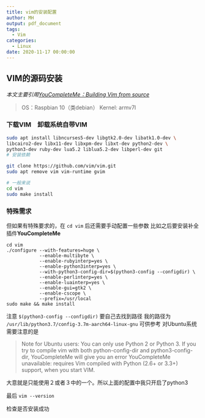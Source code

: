 ```yaml
---
title: vim的安装配置
author: MH
output: pdf_document
tags:
  - Vim
categories:
  - Linux
date: 2020-11-17 00:00:00
---
```


## VIM的源码安装

*本文主要引用[YouCompleteMe：Building Vim from source](https://github.com/ycm-core/YouCompleteMe/wiki/Building-Vim-from-source)*

> OS：Raspbian 10（类debian） Kernel: armv7l

### 下载VIM　卸载系统自带VIM

```bash
sudo apt install libncurses5-dev libgtk2.0-dev libatk1.0-dev \
libcairo2-dev libx11-dev libxpm-dev libxt-dev python2-dev \
python3-dev ruby-dev lua5.2 liblua5.2-dev libperl-dev git
# 安装依赖

git clone https://github.com/vim/vim.git
sudo apt remove vim vim-runtime gvim

# 一般来说
cd vim
sudo make install
```

### 特殊需求

但如果有特殊要求的，在 `cd vim` 后还需要手动配置一些参数
比如之后要安装补全插件**YouCompleteMe**

``` shell
cd vim
./configure --with-features=huge \
            --enable-multibyte \
            --enable-rubyinterp=yes \
            --enable-python3interp=yes \
            --with-python3-config-dir=$(python3-config --configdir) \
            --enable-perlinterp=yes \
            --enable-luainterp=yes \
            --enable-gui=gtk2 \
            --enable-cscope \
            --prefix=/usr/local
sudo make && make install
```

注意 `$(python3-config --configdir)` 要自己去找到路径
我的路径为 `/usr/lib/python3.7/config-3.7m-aarch64-linux-gnu` 可供参考
对Ubuntu系统需要注意的是

> Note for Ubuntu users: You can only use Python 2 or Python 3. If you try to compile vim with both python-config-dir and python3-config-dir, YouCompleteMe will give you an error YouCompleteMe unavailable: requires Vim compiled with Python (2.6+ or 3.3+) support, when you start VIM.

大意就是只能使用２或者３中的一个。所以上面的配置中我只开启了python3

最后
 `vim --version`

检查是否安装成功
